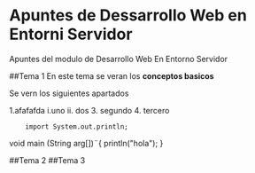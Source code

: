 # Apuntes de Dessarrollo Web en Entorni Servidor

Apuntes del modulo de Desarrollo Web En Entorno Servidor

##Tema 1
En este tema se veran los **conceptos basicos**

Se vern los siguientes apartados 

1.afafafda
 i.uno
 ii. dos
3. segundo
4. tercero

        import System.out.println;

   void main (String arg[])¨{
     println("hola");
   }  
   
##Tema 2
##Tema 3

